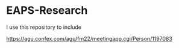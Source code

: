# EAPS-Research

I use this repository to include

https://agu.confex.com/agu/fm22/meetingapp.cgi/Person/1197083

